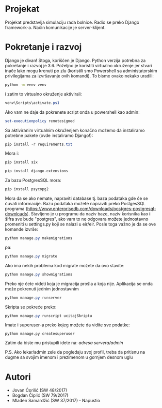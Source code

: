 # Projekat
Projekat predstavlja simulaciju rada bolnice. Radio se preko Django framework-a. Način komunikacije je server-klijent.

# Pokretanje i razvoj

Django je divan! Stoga, korišćen je Django. Python verzija potrebna za pokretanje
i razvoj je 3.6. Poželjno je koristiti virtualno okruženje jer stvari inače lako
mogu krenuti po zlu (koristili smo Powershell sa administatorskim privilegijama za izvršavanje ovih komandi). To bismo ovako nekako uradili:
```sh
python -m venv venv
```
i zatim to virtualno okruženje aktivirali:
```powershell
venv\Scripts\activate.ps1
```
Ako vam ne daje da pokrenete script onda u powershell kao admin:
```powershell
set-executionpolicy remotesigned
```
Sa aktiviranim virtualnim okruženjem konačno možemo da instaliramo potrebne pakete
(ovde instaliramo Django!):
```powershell
pip install -r requirements.txt
```
Mora i:
```powershell
pip install six
```
```powershell
pip install django-extensions
```
Za bazu PostgresSQL mora:
```powershell
pip install psycopg2
```
Mora da se ako nemate, napraviti database tj. baza podataka gde će se čuvati informacije. Bazu podataka možete napraviti preko PostgesSQL programa (https://www.enterprisedb.com/downloads/postgres-postgresql-downloads).
Stavljeno je u programu da naziv baze, naziv korisnika kao i šifra sve bude "postgres", ako vam to ne odgovara možete jednostavno promeniti u settings.py koji se nalazi u eir/eir. Posle toga važno je da se ove komande izvrše:
```powershell
python manage.py makemigrations
```
pa:
```powershell
python manage.py migrate
```
Ako ima nekih problema kod migrate možete da ovo stavite:
```powershell
python manage.py showmigrations
```
Preko nje ćete videti koja je migracija prošla a koja nije.
Aplikacija se onda može pokrenuti jednim jednostavnim
```powershell
python manage.py runserver
```
Skripta se pokreće preko:
```powershell
python manage.py runscript ucitajSkriptu
```
Imate i superuser-a preko kojeg možete da vidite sve podatke:
```
python manage.py createsuperuser
```
Zatim da biste mu pristupili idete na:
*adresa servera/admin*

P.S. Ako lekar/admin zele da pogledaju svoj profil, treba da pritisnu na dugme sa svojim imenom i prezimenom u gornjem desnom uglu

# Autori
- Jovan Ćorilić (SW 48/2017) 
- Bogdan Čiplić (SW 79/2017)
- Mladen Samardžić (SW 37/2017) - Napustio

